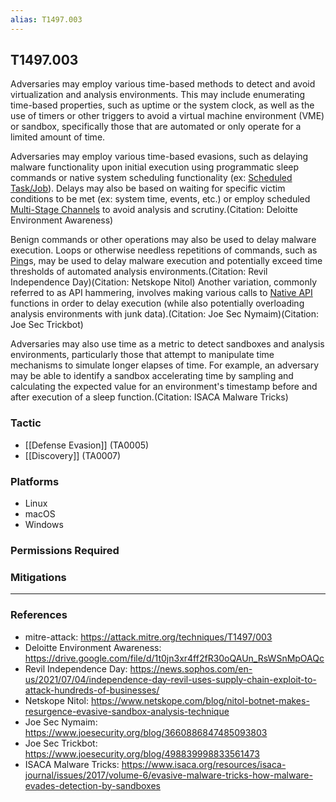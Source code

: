 ```yaml
---
alias: T1497.003
---
```


## T1497.003

Adversaries may employ various time-based methods to detect and avoid virtualization and analysis environments. This may include enumerating time-based properties, such as uptime or the system clock, as well as the use of timers or other triggers to avoid a virtual machine environment (VME) or sandbox, specifically those that are automated or only operate for a limited amount of time.

Adversaries may employ various time-based evasions, such as delaying malware functionality upon initial execution using programmatic sleep commands or native system scheduling functionality (ex: [Scheduled Task/Job](https://attack.mitre.org/techniques/T1053)). Delays may also be based on waiting for specific victim conditions to be met (ex: system time, events, etc.) or employ scheduled [Multi-Stage Channels](https://attack.mitre.org/techniques/T1104) to avoid analysis and scrutiny.(Citation: Deloitte Environment Awareness)

Benign commands or other operations may also be used to delay malware execution. Loops or otherwise needless repetitions of commands, such as [Ping](https://attack.mitre.org/software/S0097)s, may be used to delay malware execution and potentially exceed time thresholds of automated analysis environments.(Citation: Revil Independence Day)(Citation: Netskope Nitol) Another variation, commonly referred to as API hammering, involves making various calls to [Native API](https://attack.mitre.org/techniques/T1106) functions in order to delay execution (while also potentially overloading analysis environments with junk data).(Citation: Joe Sec Nymaim)(Citation: Joe Sec Trickbot)

Adversaries may also use time as a metric to detect sandboxes and analysis environments, particularly those that attempt to manipulate time mechanisms to simulate longer elapses of time. For example, an adversary may be able to identify a sandbox accelerating time by sampling and calculating the expected value for an environment's timestamp before and after execution of a sleep function.(Citation: ISACA Malware Tricks)


### Tactic
- [[Defense Evasion]] (TA0005)
- [[Discovery]] (TA0007)

### Platforms
- Linux
- macOS
- Windows

### Permissions Required

### Mitigations


---
### References

- mitre-attack: https://attack.mitre.org/techniques/T1497/003
- Deloitte Environment Awareness: https://drive.google.com/file/d/1t0jn3xr4ff2fR30oQAUn_RsWSnMpOAQc
- Revil Independence Day: https://news.sophos.com/en-us/2021/07/04/independence-day-revil-uses-supply-chain-exploit-to-attack-hundreds-of-businesses/
- Netskope Nitol: https://www.netskope.com/blog/nitol-botnet-makes-resurgence-evasive-sandbox-analysis-technique
- Joe Sec Nymaim: https://www.joesecurity.org/blog/3660886847485093803
- Joe Sec Trickbot: https://www.joesecurity.org/blog/498839998833561473
- ISACA Malware Tricks: https://www.isaca.org/resources/isaca-journal/issues/2017/volume-6/evasive-malware-tricks-how-malware-evades-detection-by-sandboxes
